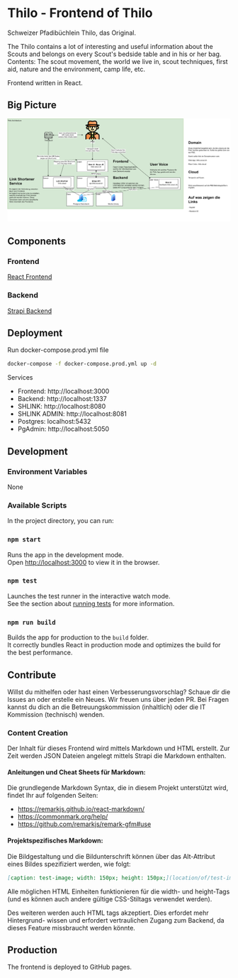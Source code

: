 # Thilo - Frontend of Thilo
Schweizer Pfadibüchlein Thilo, das Original.

The Thilo contains a lot of interesting and useful information about the Scouts and belongs on every Scout's bedside table and in his or her bag. Contents: The scout movement, the world we live in, scout techniques, first aid, nature and the environment, camp life, etc.

Frontend written in React.

## Big Picture
![Architecture](./documentation/architecture.png)

## Components
### Frontend
[React Frontend](https://github.com/scout-ch/thilo/tree/master/src)

### Backend
[Strapi Backend](https://github.com/scout-ch/thilo-api)

## Deployment
Run docker-compose.prod.yml file

```bash
docker-compose -f docker-compose.prod.yml up -d
```

Services
- Frontend: http://localhost:3000
- Backend: http://localhost:1337
- SHLINK: http://localhost:8080
- SHLINK ADMIN: http://localhost:8081
- Postgres: localhost:5432
- PgAdmin: http://localhost:5050

## Development
### Environment Variables
None

### Available Scripts
In the project directory, you can run:

### `npm start`
Runs the app in the development mode.\
Open [http://localhost:3000](http://localhost:3000) to view it in the browser.

### `npm test`

Launches the test runner in the interactive watch mode.\
See the section about [running tests](https://facebook.github.io/create-react-app/docs/running-tests) for more information.

### `npm run build`
Builds the app for production to the `build` folder.\
It correctly bundles React in production mode and optimizes the build for the best performance.

## Contribute
Willst du mithelfen oder hast einen Verbesserungsvorschlag?
Schaue dir die Issues an oder erstelle ein Neues.
Wir freuen uns über jeden PR.
Bei Fragen kannst du dich an die Betreuungskommission (inhaltlich) oder die IT Kommission (technisch) wenden.

### Content Creation
Der Inhalt für dieses Frontend wird mittels Markdown und HTML erstellt. Zur Zeit
werden JSON Dateien angelegt mittels Strapi die Markdown enthalten.

#### Anleitungen und Cheat Sheets für Markdown:
Die grundlegende Markdown Syntax, die in diesem Projekt unterstützt wird, findet
Ihr auf folgenden Seiten: 
- https://remarkjs.github.io/react-markdown/
- https://commonmark.org/help/
- https://github.com/remarkjs/remark-gfm#use
#### Projektspezifisches Markdown:
Die Bildgestaltung und die Bildunterschrift können über das Alt-Attribut eines Bildes spezifiziert werden, wie folgt:
```md
[caption: test-image; width: 150px; height: 150px;](location/of/test-image.jpg)
```
Alle möglichen HTML Einheiten funktionieren für die width- und height-Tags (und es können auch andere gültige CSS-Stiltags verwendet werden).

Des weiteren werden auch HTML tags akzeptiert. Dies erfordet mehr Hintergrund-
wissen und erfordert vertraulichen Zugang zum Backend, da dieses Feature 
missbraucht werden könnte. 

## Production
The frontend is deployed to GitHub pages.
